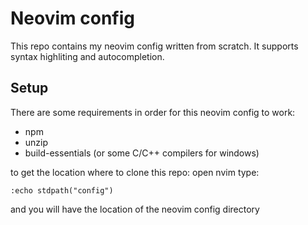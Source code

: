 # Neovim config
This repo contains my neovim config written from scratch. It supports syntax highliting and autocompletion.

## Setup
There are some requirements in order for this neovim config to work:
- npm
- unzip
- build-essentials (or some C/C++ compilers for windows)

to get the location where to clone this repo:
open nvim
type:
```shell
:echo stdpath("config")
```

and you will have the location of the neovim config directory

